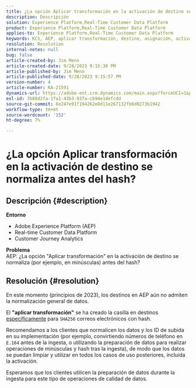 ```yaml
---
title: ¿La opción Aplicar transformación en la activación de destino se normaliza antes del hash?
description: Descripción
solution: Experience Platform,Real-Time Customer Data Platform
product: Experience Platform,Real-Time Customer Data Platform
applies-to: Experience Platform,Real-Time Customer Data Platform
keywords: KCS, AEP, aplicar transformación, destino, asignación, activación, RT-CDP, Customer Journey Analytics, normalizar, Adobe Experience Platform
resolution: Resolution
internal-notes: null
bug: false
article-created-by: Jim Menn
article-created-date: 9/28/2023 9:15:38 PM
article-published-by: Jim Menn
article-published-date: 9/28/2023 9:15:57 PM
version-number: 4
article-number: KA-21591
dynamics-url: https://adobe-ent.crm.dynamics.com/main.aspx?forceUCI=1&pagetype=entityrecord&etn=knowledgearticle&id=5c469625-445e-ee11-be6f-6045bd006268
exl-id: 3b88d2fa-1fa1-43b3-937a-cb94e1defcdd
source-git-commit: 6e247e91f194262e0d11e267132fb6d0273b1942
workflow-type: tm+mt
source-wordcount: '152'
ht-degree: 7%

---
```


# ¿La opción Aplicar transformación en la activación de destino se normaliza antes del hash?

## Descripción {#description}

<b>Entorno</b>
- Adobe Experience Platform (AEP)
- Real-time Customer Data Platform
- Customer Journey Analytics




<b>Problema</b>
<br>AEP: ¿La opción &quot;Aplicar transformación&quot; en la activación de destino se normaliza (por ejemplo, en minúsculas) antes del hash?<br>

## Resolución {#resolution}


En este momento (principios de 2023), los destinos en AEP aún no admiten la normalización general de datos.

El <b>&quot;aplicar transformación&quot;</b> se ha creado la casilla en destinos <u>específicamente</u> para `SHA256` correos electrónicos con hash.

Recomendamos a los clientes que normalicen los datos y los ID de subida en su implementación (por ejemplo, convirtiendo números de teléfono en `E.164` antes de la ingesta, o utilizando la preparación de datos para realizar operaciones de minúsculas y hash tras la ingesta), de modo que los datos se puedan limpiar y utilizar en todos los casos de uso posteriores, incluida la activación.

Esperamos que los clientes utilicen la preparación de datos durante la ingesta para este tipo de operaciones de calidad de datos.
